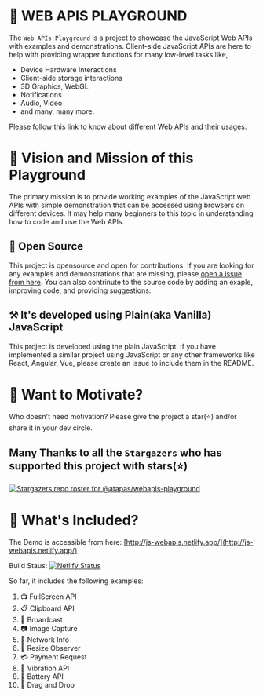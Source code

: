 # 🔌 WEB APIS PLAYGROUND
The `Web APIs Playground` is a project to showcase the JavaScript Web APIs with examples and demonstrations. Client-side JavaScript APIs are here to help with providing wrapper functions for many low-level tasks like,

- Device Hardware Interactions
- Client-side storage interactions
- 3D Graphics, WebGL
- Notifications
- Audio, Video
- and many, many more.

Please [follow this link](https://developer.mozilla.org/en-US/docs/Web/API) to know about different Web APIs and their usages.

# 🎯 Vision and Mission of this Playground
The primary mission is to provide working examples of the JavaScript web APIs with simple demonstration that can be accessed using browsers on different devices. It may help many beginners to this topic in understanding how to code and use the Web APIs.

## 🤝 Open Source
This project is opensource and open for contributions. If you are looking for any examples and demonstrations that are missing, please [open a issue from here](https://github.com/atapas/webapis-playground/issues). You can also contrinute to the source code by adding an exaple, improving code, and providing suggestions.

## ⚒️ It's developed using Plain(aka Vanilla) JavaScript
This project is developed using the plain JavaScript. If you have implemented a similar project using JavaScript or any other frameworks like React, Angular, Vue, please create an issue to include them in the README.

# 🤲 Want to Motivate?
Who doesn't need motivation? Please give the project a star(⭐) and/or share it in your dev circle.
## Many Thanks to all the `Stargazers` who has supported this project with stars(⭐)

[![Stargazers repo roster for @atapas/webapis-playground](https://reporoster.com/stars/atapas/webapis-playground)](https://github.com/atapas/webapis-playground/stargazers)

# 🚀 What's Included?
The Demo is accessible from here: [http://js-webapis.netlify.app/](http://js-webapis.netlify.app/)

Build Staus: [![Netlify Status](https://api.netlify.com/api/v1/badges/2c518303-b5c8-4be8-b1a3-2b73affb7e9b/deploy-status)](https://app.netlify.com/sites/js-webapis/deploys)

So far, it includes the following examples:
1. 📺 FullScreen API
1. 📋 Clipboard API
1. 📡 Broardcast
1. 📷 Image Capture
1. 📶 Network Info
1. 🧐 Resize Observer
1. 💳 Payment Request
1. 📳 Vibration API
1. 🔋 Battery API
1. 🐢 Drag and Drop
